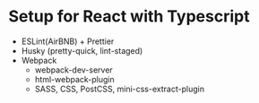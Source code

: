 # Setup for React with Typescript

* ESLint(AirBNB) + Prettier
* Husky (pretty-quick, lint-staged)
* Webpack
  * webpack-dev-server
  * html-webpack-plugin
  * SASS, CSS, PostCSS, mini-css-extract-plugin
